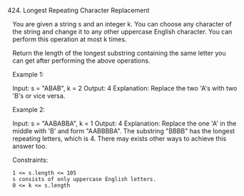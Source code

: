 424. Longest Repeating Character Replacement

You are given a string s and an integer k. You can choose any character of the string and change it to any other uppercase English character. You can perform this operation at most k times.

Return the length of the longest substring containing the same letter you can get after performing the above operations.

Example 1:

Input: s = "ABAB", k = 2
Output: 4
Explanation: Replace the two 'A's with two 'B's or vice versa.

Example 2:

Input: s = "AABABBA", k = 1
Output: 4
Explanation: Replace the one 'A' in the middle with 'B' and form "AABBBBA".
The substring "BBBB" has the longest repeating letters, which is 4.
There may exists other ways to achieve this answer too.

Constraints:

    1 <= s.length <= 105
    s consists of only uppercase English letters.
    0 <= k <= s.length